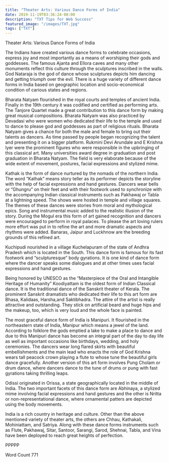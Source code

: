 ```yaml
---
title: "Theater Arts: Various Dance Forms of India"
date: 2019-11-19T03:36:24-08:00
description: "TXT Tips for Web Success"
featured_image: "/images/TXT.jpg"
tags: ["TXT"]
---
```


Theater Arts: Various Dance Forms of India

The Indians have created various dance forms to celebrate occasions, express joy and most importantly   as a means of worshiping their gods and goddesses.  The famous Ajanta and Ellora caves and many other monuments reflect this culture through the sculptures inscribed in the walls. God Nataraja is the god of dance whose sculptures depicts him dancing and getting triumph over the evil. There is a huge variety of different dance forms in India based on geographic location and socio-economical condition of carious states and regions. 

Bharata Natyam flourished in the royal courts and temples of ancient India. Finally in the 19th century it was codified and certified as performing arts. The Tanjore Quartet made a great contribution to this dance form by making great musical compositions. Bharata Natyam was also practiced by Devadasi who were women who dedicated their life to the temple and used to dance to please god and goddesses as part of religious rituals. Bharata Natyam gives a chance for both the male and female to bring out their talents as dancers. As time passed by people began recognizing the talent and presenting it on a bigger platform. Rukmini Devi Arundale and E Krishna Iyer were the prominent figures who were responsible in the upbringing of this classical art. Many universities award degree in graduation and post graduation in Bharata Natyam. The field is very elaborate because of the wide extent of movement, postures, facial expressions and stylized mime. 

Kathak is the form of dance nurtured by the nomads of the northern India. The word “Kathak” means story teller as its performer depicts the storyline with the help of facial expressions and hand gestures. Dancers wear bells or “Ghungru” on their feet and with their footwork used to synchronize with the accompanying Indian classical instruments such as Pakhawaj or Tabla at a lightning speed. The shows were hosted in temple and village squares. The themes of these dances were stories from moral and mythological epics. Song and instrumental music added to the realistic illusion of the story.  During the Mogul era this form of art gained recognition and dancers were encouraged to perform in royal palaces. To please the art loving rulers more effort was put in to refine the art and more dramatic aspects and rhythms were added.  Banaras, Jaipur and Luckhnow are the breeding grounds of this refined art.

Kuchipudi nourished in a village Kuchelapuram of the state of Andhra Pradesh which is located in the South. This dance form is famous for its fast footwork and “sculpturesque” body gyrations. It is one kind of dance form where the dancer speaks some dialogues and at other times uses facial expressions and hand gestures.

Being honored by UNESCO as the “Masterpiece of the Oral and Intangible Heritage of Humanity” Koodiyattam is the oldest form of Indian Classical dance. It is the traditional dance of the Sanskrit theater of Kerala. The prominent Sanskrit dramatists who dedicated their life to this art form are Bhasa, Kalidaas, Harsha,and Saktibhadra. The attire of the artist is really attractive and outstanding. They stick on artificial beard and huge hips and the makeup, too, which is very loud and the whole face is painted.

The most graceful dance form of India is Manipuri. It flourished in the northeastern state of India, Manipur which means a jewel of the land. According to folklore the gods emptied a lake to make a place to dance and due to this Manipuri dance has become an integral part of the day to day life as well as important occasions like birthdays, wedding, and holy ceremonies. The dancers wear long flared skirts with beautiful embellishments and the main lead who enacts the role of God Krishna wears tall peacock crown playing a flute to whose tune the beautiful girls dance gracefully. Another version of this art form involves Pung Cholam or drum dance, where dancers dance to the tune of drums or pung with fast gyrations taking thrilling leaps.  

Odissi originated in Orissa, a state geographically located in the middle of India. The two important facets of this dance form are Abhinaya, a stylized mime involving facial expressions and hand gestures and the other is Nritta or non-representational dance, where ornamental patters are depicted using the body movements.

India is a rich country in heritage and culture. Other than the above mentioned variety of theater arts, the others are Chhau, Kathakali, Mohiniattam, and Satriya. Along with these dance forms instruments such as Flute, Pakhawaj, Sitar, Santoor, Sarangi, Sarod, Shehnai, Tabla, and Vina have been deployed to reach great heights of perfection.

PPPPP

Word Count 771

